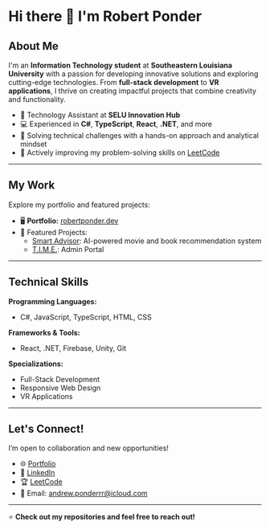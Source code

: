 # Hi there 👋 I'm Robert Ponder

## About Me
I'm an **Information Technology student** at **Southeastern Louisiana University** with a passion for developing innovative solutions and exploring cutting-edge technologies. From **full-stack development** to **VR applications**, I thrive on creating impactful projects that combine creativity and functionality.

- 🌟 Technology Assistant at **SELU Innovation Hub**  
- 💻 Experienced in **C#**, **TypeScript**, **React**, **.NET**, and more  
- 🧠 Solving technical challenges with a hands-on approach and analytical mindset  
- 🎯 Actively improving my problem-solving skills on [LeetCode](https://leetcode.com/ponderrr)  

---

## My Work
Explore my portfolio and featured projects:

- 🖥️ **Portfolio:** [robertponder.dev](https://andrewponder.com)  
- 📌 Featured Projects:  
  - [Smart Advisor](https://github.com/ponderrr/smart-advisor): AI-powered movie and book recommendation system  
  - [T.I.M.E.](https://github.com/ponderrr/time): Admin Portal

---

## Technical Skills
**Programming Languages:**  
- C#, JavaScript, TypeScript, HTML, CSS  

**Frameworks & Tools:**  
- React, .NET, Firebase, Unity, Git  

**Specializations:**  
- Full-Stack Development  
- Responsive Web Design  
- VR Applications  

---

## Let's Connect!
I’m open to collaboration and new opportunities!  

- 🌐 [Portfolio](https://andrewponder.com)  
- 💼 [LinkedIn](https://linkedin.com/in/robertponder)  
- 🏆 [LeetCode](https://leetcode.com/ponderrr)  
- 📧 Email: [andrew.ponderrr@icloud.com](mailto:andrew.ponderrr@icloud.com)  

---

⭐️ **Check out my repositories and feel free to reach out!**

